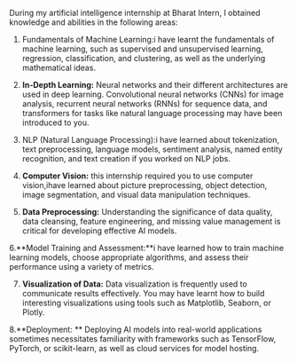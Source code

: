 During my artificial intelligence internship at Bharat Intern, I obtained knowledge and abilities in the following areas:

1. Fundamentals of Machine Learning:i have learnt the fundamentals of machine learning, such as supervised and unsupervised learning, regression, classification, and clustering, as well as the underlying mathematical ideas.

2. **In-Depth Learning:** Neural networks and their different architectures are used in deep learning. Convolutional neural networks (CNNs) for image analysis, recurrent neural networks (RNNs) for sequence data, and transformers for tasks like natural language processing may have been introduced to you.

3. NLP (Natural Language Processing):i have learned about tokenization, text preprocessing, language models, sentiment analysis, named entity recognition, and text creation if you worked on NLP jobs.

4. **Computer Vision:** this internship required you to use computer vision,ihave learned about picture preprocessing, object detection, image segmentation, and visual data manipulation techniques.

5. **Data Preprocessing:** Understanding the significance of data quality, data cleansing, feature engineering, and missing value management is critical for developing effective AI models.

6.**Model Training and Assessment:**i  have learned how to train machine learning models, choose appropriate algorithms, and assess their performance using a variety of metrics.

7. **Visualization of Data:** Data visualization is frequently used to communicate results effectively. You may have learnt how to build interesting visualizations using tools such as Matplotlib, Seaborn, or Plotly.

8.**Deployment: ** Deploying AI models into real-world applications sometimes necessitates familiarity with frameworks such as TensorFlow, PyTorch, or scikit-learn, as well as cloud services for model hosting.
